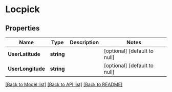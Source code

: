 # Locpick

## Properties
Name | Type | Description | Notes
------------ | ------------- | ------------- | -------------
**UserLatitude** | **string** |  | [optional] [default to null]
**UserLongitude** | **string** |  | [optional] [default to null]

[[Back to Model list]](../README.md#documentation-for-models) [[Back to API list]](../README.md#documentation-for-api-endpoints) [[Back to README]](../README.md)

